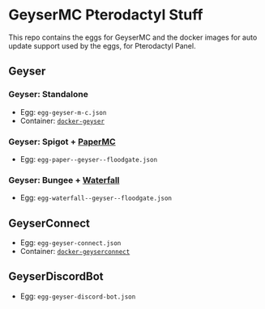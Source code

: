 # GeyserMC Pterodactyl Stuff
This repo contains the eggs for GeyserMC and the docker images for auto update support used by the eggs, for Pterodactyl Panel.

## Geyser
### Geyser: Standalone
* Egg: `egg-geyser-m-c.json`
* Container: [`docker-geyser`](https://github.com/GeyserMC/pterodactyl-stuff/tree/docker-geyser)

### Geyser: Spigot + [PaperMC](https://papermc.io/)
* Egg: `egg-paper--geyser--floodgate.json`

### Geyser: Bungee + [Waterfall](https://papermc.io/)
* Egg: `egg-waterfall--geyser--floodgate.json`

## GeyserConnect
* Egg: `egg-geyser-connect.json`
* Container: [`docker-geyserconnect`](https://github.com/GeyserMC/pterodactyl-stuff/tree/docker-geyserconnect)

## GeyserDiscordBot
* Egg: `egg-geyser-discord-bot.json`
